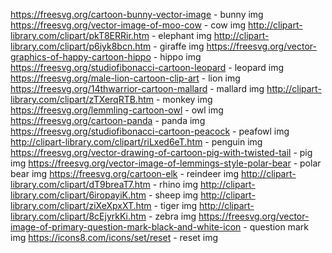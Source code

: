 https://freesvg.org/cartoon-bunny-vector-image - bunny img
https://freesvg.org/vector-image-of-moo-cow - cow img
http://clipart-library.com/clipart/pkT8ERRir.htm - elephant img
http://clipart-library.com/clipart/p6iyk8bcn.htm - giraffe img
https://freesvg.org/vector-graphics-of-happy-cartoon-hippo - hippo img
https://freesvg.org/studiofibonacci-cartoon-leopard - leopard img
https://freesvg.org/male-lion-cartoon-clip-art - lion img
https://freesvg.org/14thwarrior-cartoon-mallard - mallard img
http://clipart-library.com/clipart/zTXerqRTB.htm - monkey img
https://freesvg.org/lemmling-cartoon-owl - owl img
https://freesvg.org/cartoon-panda - panda img
https://freesvg.org/studiofibonacci-cartoon-peacock - peafowl img
http://clipart-library.com/clipart/riLxed6eT.htm - penguin img
https://freesvg.org/vector-drawing-of-cartoon-pig-with-twisted-tail - pig img
https://freesvg.org/vector-image-of-lemmings-style-polar-bear - polar bear img
https://freesvg.org/cartoon-elk - reindeer img
http://clipart-library.com/clipart/dT9breaT7.htm - rhino img
http://clipart-library.com/clipart/6iropayiK.htm - sheep img
http://clipart-library.com/clipart/ziXeXpxXT.htm - tiger img
http://clipart-library.com/clipart/8cEjyrkKi.htm - zebra img
https://freesvg.org/vector-image-of-primary-question-mark-black-and-white-icon - question mark img
https://icons8.com/icons/set/reset - reset img